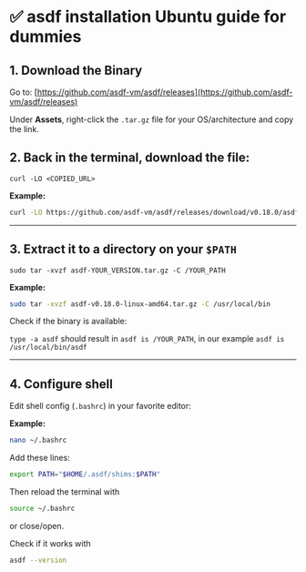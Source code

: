 # ✅ asdf installation Ubuntu guide for dummies

## 1. Download the Binary

Go to: [https://github.com/asdf-vm/asdf/releases](https://github.com/asdf-vm/asdf/releases)

Under **Assets**, right-click the `.tar.gz` file for your OS/architecture and copy the link.

## 2. Back in the terminal, download the file:

`curl -LO <COPIED_URL>`

**Example:**

```bash
curl -LO https://github.com/asdf-vm/asdf/releases/download/v0.18.0/asdf-v0.18.0-linux-amd64.tar.gz
```

---

## 3. Extract it to a directory on your `$PATH`

`sudo tar -xvzf asdf-YOUR_VERSION.tar.gz -C /YOUR_PATH`

**Example:**

```bash
sudo tar -xvzf asdf-v0.18.0-linux-amd64.tar.gz -C /usr/local/bin
```

Check if the binary is available:

`type -a asdf` should result in `asdf is /YOUR_PATH`, in our example `asdf is /usr/local/bin/asdf`

---

## 4. Configure shell

Edit shell config (`.bashrc`) in your favorite editor:

**Example:**

```bash
nano ~/.bashrc
```

Add these lines:

```bash
export PATH="$HOME/.asdf/shims:$PATH"
```

Then reload the terminal with

```bash
source ~/.bashrc
```

or close/open.

Check if it works with

```bash
asdf --version
```
